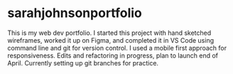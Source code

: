 # sarahjohnsonportfolio
This is my web dev portfolio. I started this project with hand sketched wireframes, worked it up on Figma, and completed it in VS Code using command line and git for version control.
I used a mobile first approach for responsiveness.
Edits and refactoring in progress, plan to launch end of April.
Currently setting up git branches for practice.
